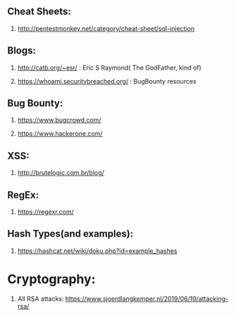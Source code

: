 ## Cheat Sheets:

1. http://pentestmonkey.net/category/cheat-sheet/sql-injection

## Blogs:

1. http://catb.org/~esr/ : Eric S Raymond( The GodFather, kind of)

2. https://whoami.securitybreached.org/ : BugBounty resources 

## Bug Bounty:

1. https://www.bugcrowd.com/

2. https://www.hackerone.com/

## XSS:

1. http://brutelogic.com.br/blog/


## RegEx:

1. https://regexr.com/


## Hash Types(and examples):

1. https://hashcat.net/wiki/doku.php?id=example_hashes



# Cryptography:


1. All RSA attacks: https://www.sjoerdlangkemper.nl/2019/06/19/attacking-rsa/

